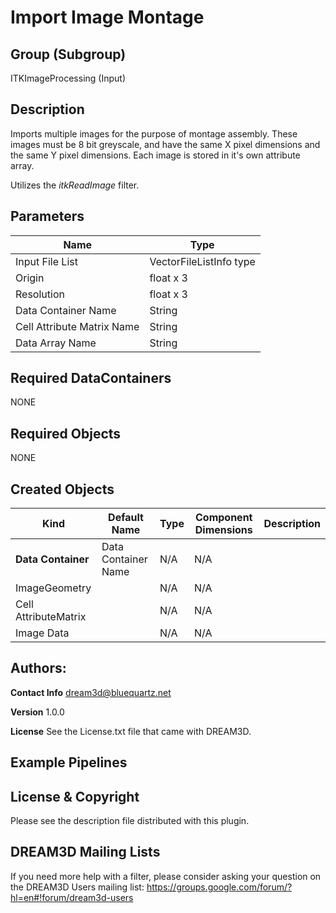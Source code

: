 # Import Image Montage #


## Group (Subgroup) ##

ITKImageProcessing (Input)


## Description ##

Imports multiple images for the purpose of montage assembly. These images must be 8 bit greyscale, and have the same X pixel dimensions and the same Y pixel dimensions. Each image is stored in it's own attribute array.

Utilizes the *itkReadImage* filter.

## Parameters ##

| Name             |  Type  |
|------------------|--------|
| Input File List | VectorFileListInfo type |
| Origin | float x 3 |
| Resolution | float x 3 |
| Data Container Name | String |
| Cell Attribute Matrix Name | String |
| Data Array Name | String |

## Required DataContainers ##

NONE

## Required Objects ##

NONE

## Created Objects ##

| Kind | Default Name | Type | Component Dimensions | Description |
|------|--------------|------|----------------------|-------------|
| **Data Container** | Data Container Name | N/A | N/A |  |
| ImageGeometry |  | N/A | N/A |  |
| Cell AttributeMatrix |  | N/A | N/A |  |
| Image Data |  | N/A | N/A |  |


## Authors: ##

**Contact Info** dream3d@bluequartz.net

**Version** 1.0.0

**License**  See the License.txt file that came with DREAM3D.

## Example Pipelines ##



## License & Copyright ##

Please see the description file distributed with this plugin.

## DREAM3D Mailing Lists ##

If you need more help with a filter, please consider asking your question on the DREAM3D Users mailing list:
https://groups.google.com/forum/?hl=en#!forum/dream3d-users

